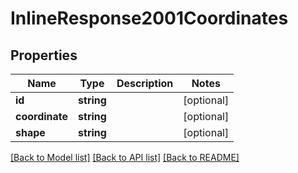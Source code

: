 # InlineResponse2001Coordinates

## Properties
Name | Type | Description | Notes
------------ | ------------- | ------------- | -------------
**id** | **string** |  | [optional] 
**coordinate** | **string** |  | [optional] 
**shape** | **string** |  | [optional] 

[[Back to Model list]](../README.md#documentation-for-models) [[Back to API list]](../README.md#documentation-for-api-endpoints) [[Back to README]](../README.md)


